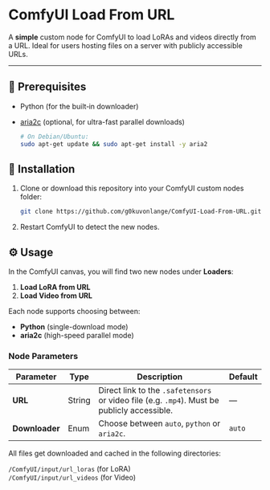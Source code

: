 # ComfyUI Load From URL

A **simple** custom node for ComfyUI to load LoRAs and videos directly from a URL. Ideal for users hosting files on a server with publicly accessible URLs.

---

## 🔧 Prerequisites

- Python (for the built‑in downloader)  
- [aria2c](https://aria2.github.io/) (optional, for ultra-fast parallel downloads)

  ```bash
  # On Debian/Ubuntu:
  sudo apt-get update && sudo apt-get install -y aria2

## 🚀 Installation

1. Clone or download this repository into your ComfyUI custom nodes folder:

   ```bash
   git clone https://github.com/g0kuvonlange/ComfyUI-Load-From-URL.git
2. Restart ComfyUI to detect the new nodes.


## ⚙️ Usage

In the ComfyUI canvas, you will find two new nodes under **Loaders**:

1. **Load LoRA from URL**  
2. **Load Video from URL**

Each node supports choosing between:

- **Python** (single-download mode)  
- **aria2c** (high-speed parallel mode)

### Node Parameters

| Parameter       | Type   | Description                                                                 | Default   |
| --------------- | ------ | --------------------------------------------------------------------------- | --------- |
| **URL**         | String | Direct link to the `.safetensors` or video file (e.g. `.mp4`). Must be publicly accessible. | —         |
| **Downloader**  | Enum   | Choose between `auto`, `python` or `aria2c`.                                        | `auto`  |

All files get downloaded and cached in the following directories:

`/ComfyUI/input/url_loras` (for LoRA)  
`/ComfyUI/input/url_videos` (for Video)